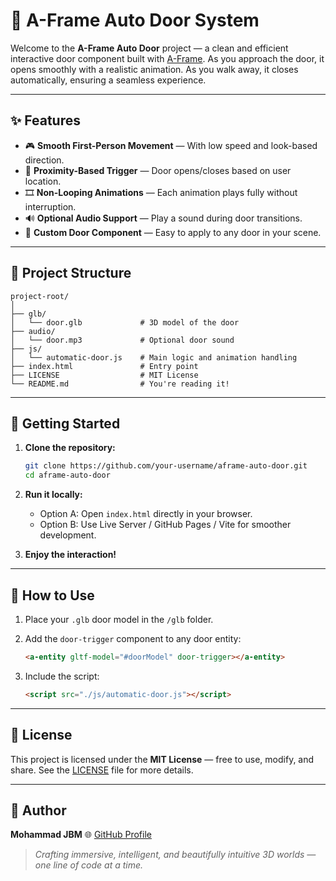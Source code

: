 # 🚪 A-Frame Auto Door System

Welcome to the **A-Frame Auto Door** project — a clean and efficient interactive door component built with [A-Frame](https://aframe.io/). As you approach the door, it opens smoothly with a realistic animation. As you walk away, it closes automatically, ensuring a seamless experience.

---

## ✨ Features

- 🎮 **Smooth First-Person Movement** — With low speed and look-based direction.
- 🚶 **Proximity-Based Trigger** — Door opens/closes based on user location.
- 🎞️ **Non-Looping Animations** — Each animation plays fully without interruption.
- 🔊 **Optional Audio Support** — Play a sound during door transitions.
- 🧠 **Custom Door Component** — Easy to apply to any door in your scene.

---

## 📁 Project Structure

```plaintext
project-root/
│
├── glb/
│   └── door.glb             # 3D model of the door
├── audio/
│   └── door.mp3             # Optional door sound
├── js/
│   └── automatic-door.js    # Main logic and animation handling
├── index.html               # Entry point
├── LICENSE                  # MIT License
└── README.md                # You're reading it!
````

---

## 🚀 Getting Started

1. **Clone the repository:**

   ```bash
   git clone https://github.com/your-username/aframe-auto-door.git
   cd aframe-auto-door
   ```

2. **Run it locally:**

   * Option A: Open `index.html` directly in your browser.
   * Option B: Use Live Server / GitHub Pages / Vite for smoother development.

3. **Enjoy the interaction!**

---

## 🧩 How to Use

1. Place your `.glb` door model in the `/glb` folder.
2. Add the `door-trigger` component to any door entity:

   ```html
   <a-entity gltf-model="#doorModel" door-trigger></a-entity>
   ```
3. Include the script:

   ```html
   <script src="./js/automatic-door.js"></script>
   ```

---

## 📜 License

This project is licensed under the **MIT License** — free to use, modify, and share.
See the [LICENSE](./LICENSE) file for more details.

---

## 👤 Author

**Mohammad JBM**
🌐 [GitHub Profile](https://github.com/Mohammad-JBM)

> *Crafting immersive, intelligent, and beautifully intuitive 3D worlds — one line of code at a time.*
